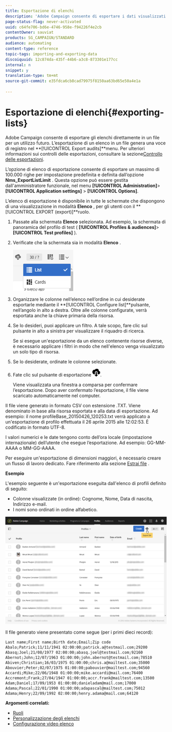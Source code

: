 ```yaml
---
title: Esportazione di elenchi
description: 'Adobe Campaign consente di esportare i dati visualizzati come elenchi da una schermata di panoramica direttamente in un file per un utilizzo futuro. '
page-status-flag: never-activated
uuid: c64fe706-bd6e-4746-958e-f94226f4e2cb
contentOwner: sauviat
products: SG_CAMPAIGN/STANDARD
audience: automating
content-type: reference
topic-tags: importing-and-exporting-data
discoiquuid: 12c874da-435f-44b6-a3c8-873301e177cc
internal: n
snippet: y
translation-type: tm+mt
source-git-commit: e35fdca6cb8cad79975f8150aa63bd65e50a4e1a

---
```



# Esportazione di elenchi{#exporting-lists}

Adobe Campaign consente di esportare gli elenchi direttamente in un file per un utilizzo futuro. L’esportazione di un elenco in un file genera una voce di registro nel **[!UICONTROL Export audits]**menu. Per ulteriori informazioni sui controlli delle esportazioni, consultare la sezione[Controllo delle esportazioni](../../administration/using/auditing-export-logs.md).

L’opzione di elenco di esportazione consente di esportare un massimo di 100.000 righe per impostazione predefinita e definita dall’opzione **Nms_ExportListLimit** . Questa opzione può essere gestita dall&#39;amministratore funzionale, nel menu **[!UICONTROL Administration]**>**[!UICONTROL Application settings]** > **[!UICONTROL Options]**.

L’elenco di esportazione è disponibile in tutte le schermate che dispongono di una visualizzazione in modalità **Elenco** , per gli utenti con il **[!UICONTROL EXPORT (export)]**ruolo.

1. Passate alla schermata **Elenco** selezionata. Ad esempio, la schermata di panoramica del profilo di test ( **[!UICONTROL Profiles & audiences]**>**[!UICONTROL Test profiles]** ).
1. Verificate che la schermata sia in modalità **Elenco** .

   ![](assets/export_list_mode_switch.png)

1. Organizzare le colonne nell’elenco nell’ordine in cui desiderate esportarle mediante il **[!UICONTROL Configure list]**pulsante, nell’angolo in alto a destra. Oltre alle colonne configurate, verrà esportata anche la chiave primaria della risorsa.
1. Se lo desideri, puoi applicare un filtro. A tale scopo, fare clic sul pulsante in alto a sinistra per visualizzare il riquadro di ricerca.

   Se si esegue un&#39;esportazione da un elenco contenente risorse diverse, è necessario applicare i filtri in modo che nell&#39;elenco venga visualizzato un solo tipo di risorsa.

1. Se lo desiderate, ordinate le colonne selezionate.
1. Fate clic sul pulsante di esportazione ![](assets/exportlistbutton.png).

   Viene visualizzata una finestra a comparsa per confermare l’esportazione. Dopo aver confermato l’esportazione, il file viene scaricato automaticamente nel computer.

Il file viene generato in formato CSV con estensione .TXT. Viene denominato in base alla risorsa esportata e alla data di esportazione. Ad esempio: il nome profileBase_20150426_120253.txt verrà applicato a un&#39;esportazione di profilo effettuata il 26 aprile 2015 alle 12:02:53. È codificato in formato UTF-8.

I valori numerici e le date tengono conto dell’ora locale (impostazione internazionale) dell’utente che esegue l’esportazione. Ad esempio: GG-MM-AAAA o MM-GG-AAAA.

Per eseguire un&#39;esportazione di dimensioni maggiori, è necessario creare un flusso di lavoro dedicato. Fare riferimento alla sezione [Estrai file](../../automating/using/extract-file.md) .

**Esempio**

L&#39;esempio seguente è un&#39;esportazione eseguita dall&#39;elenco di profili definito di seguito:

* Colonne visualizzate (in ordine): Cognome, Nome, Data di nascita, Indirizzo e-mail.
* I nomi sono ordinati in ordine alfabetico.

![](assets/export_list_example1.png)

Il file generato viene presentato come segue (per i primi dieci record):

```
Last name;First name;Birth date;Email;Zip code
Abalo;Patrick;11/11/1941 02:00:00;patrick.a@testmail.com;29200
Abasq;Joel;21/08/1977 02:00:00;abasq.joel@testmail.com;92160
Abernot;John;12/07/1963 01:00:00;john.abernot@testmail.com;78510
Abiven;Christian;16/03/1975 01:00:00;chris.a@mailtest.com;35000
Abouvier;Peter;02/07/1975 01:00:00;pabouvier@mailtest.com;94560
Accardi;Mike;22/06/1948 01:00:00;mike.accardi@mail.com;76400
Accremont;Frank;27/04/1947 01:00:00;accr.frank@mailtest.com;13500
Adam;Daniel;17/09/1953 01:00:00;danieladam@mail.com;17000
Adama;Pascal;22/01/1990 01:00:00;adapascal@mailtest.com;75012
Adama;Henry;22/09/1992 02:00:00;henry.adama@mail.com;64120
```

**Argomenti correlati:**

* [Ruoli](../../administration/using/list-of-roles.md)
* [Personalizzazione degli elenchi](../../start/using/customizing-lists.md)
* [Configurazione video elenco](https://docs.adobe.com/content/help/en/campaign-learn/campaign-standard-tutorials/getting-started/configure-a-list.html)
